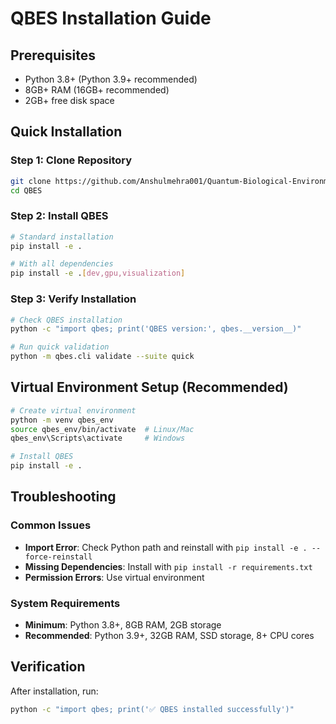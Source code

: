 # QBES Installation Guide

## Prerequisites
- Python 3.8+ (Python 3.9+ recommended)
- 8GB+ RAM (16GB+ recommended)
- 2GB+ free disk space

## Quick Installation

### Step 1: Clone Repository
```bash
git clone https://github.com/Anshulmehra001/Quantum-Biological-Environment-Simulator-QBES-
cd QBES
```

### Step 2: Install QBES
```bash
# Standard installation
pip install -e .

# With all dependencies
pip install -e .[dev,gpu,visualization]
```

### Step 3: Verify Installation
```bash
# Check QBES installation
python -c "import qbes; print('QBES version:', qbes.__version__)"

# Run quick validation
python -m qbes.cli validate --suite quick
```

## Virtual Environment Setup (Recommended)

```bash
# Create virtual environment
python -m venv qbes_env
source qbes_env/bin/activate  # Linux/Mac
qbes_env\Scripts\activate     # Windows

# Install QBES
pip install -e .
```

## Troubleshooting

### Common Issues
- **Import Error**: Check Python path and reinstall with `pip install -e . --force-reinstall`
- **Missing Dependencies**: Install with `pip install -r requirements.txt`
- **Permission Errors**: Use virtual environment

### System Requirements
- **Minimum**: Python 3.8+, 8GB RAM, 2GB storage
- **Recommended**: Python 3.9+, 32GB RAM, SSD storage, 8+ CPU cores

## Verification
After installation, run:
```bash
python -c "import qbes; print('✅ QBES installed successfully')"
```